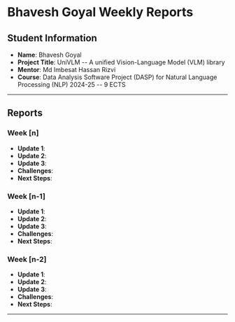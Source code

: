 # Bhavesh Goyal Weekly Reports

## Student Information
- **Name**: Bhavesh Goyal
- **Project Title**: UniVLM -- A unified Vision-Language Model (VLM) library
- **Mentor**: Md Imbesat Hassan Rizvi
- **Course**: Data Analysis Software Project (DASP) for Natural Language Processing (NLP) 2024-25 -- 9 ECTS

---

## Reports

### Week [n]

- **Update 1**: 
- **Update 2**: 
- **Update 3**: 
- **Challenges**: 
- **Next Steps**: 

### Week [n-1]

- **Update 1**: 
- **Update 2**: 
- **Update 3**: 
- **Challenges**: 
- **Next Steps**: 

### Week [n-2]

- **Update 1**: 
- **Update 2**: 
- **Update 3**: 
- **Challenges**: 
- **Next Steps**: 

---
